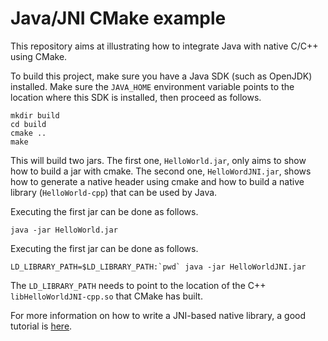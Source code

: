 # Java/JNI CMake example

This repository aims at illustrating how to integrate
Java with native C/C++ using CMake.

To build this project, make sure you have a Java SDK
(such as OpenJDK) installed. Make sure the `JAVA_HOME`
environment variable points to the location where this
SDK is installed, then proceed as follows.

```
mkdir build
cd build
cmake ..
make
```

This will build two jars. The first one, `HelloWorld.jar`,
only aims to show how to build a jar with cmake.
The second one, `HelloWordJNI.jar`, shows how to generate
a native header using cmake and how to build a native library
(`HelloWorld-cpp`) that can be used by Java.

Executing the first jar can be done as follows.

```
java -jar HelloWorld.jar
```

Executing the first jar can be done as follows.

```
LD_LIBRARY_PATH=$LD_LIBRARY_PATH:`pwd` java -jar HelloWorldJNI.jar
```

The `LD_LIBRARY_PATH` needs to point to the location of the
C++ `libHelloWorldJNI-cpp.so` that CMake has built.

For more information on how to write a JNI-based native library,
a good tutorial is [here](https://www.baeldung.com/jni).
